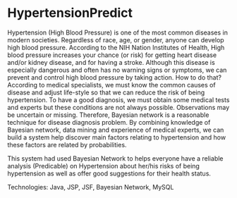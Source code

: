 # HypertensionPredict
Hypertension (High Blood Pressure) is one of the most common diseases in modern societies. Regardless of race, age, or gender, anyone can develop high blood pressure. According to the NIH Nation Institutes of Health, High blood pressure increases your chance (or risk) for getting heart disease and/or kidney disease, and for having a stroke. 
Although this disease is especially dangerous and often has no warning signs or symptoms, we can prevent and control high blood pressure by taking action. How to do that? According to medical specialists, we must know the common causes of disease and adjust life-style so that we can reduce the risk of being hypertension.
To have a good diagnosis, we must obtain some medical tests and experts but these conditions are not always possible. Observations may be uncertain or missing. Therefore, Bayesian network is a reasonable technique for disease diagnosis problem. By combining knowledge of Bayesian network, data mining and experience of medical experts, we can build a system help discover main factors relating to hypertension and how these factors are related by probabilities. 

This system had used Bayesian Network to helps everyone have a reliable analysis (Predicable) on Hypertension about her/his risks of being hypertension as well as offer good suggestions for their health status.

Technologies: Java, JSP, JSF, Bayesian Network, MySQL
